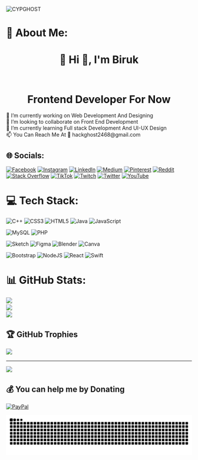 ![CYPGHOST](https://github.com/cypghost/cypghost/blob/main/THAT%20SOFTWARE%20LIFE%20(1).png)

# 💫 About Me:
<h1 align=center>🤖 Hi 👋, I'm Biruk</h1><h1 align=center><br>Frontend Developer For Now<br></h1>🔭 I’m currently working on Web Development And Designing<br>👯 I’m looking to collaborate on Front End Development<br>🌱 I’m currently learning Full stack Development And UI-UX Design<br>📫 You Can Reach Me At 📧 hackghost2468@gmail.com


## 🌐 Socials:
[![Facebook](https://img.shields.io/badge/Facebook-%231877F2.svg?logo=Facebook&logoColor=white)](https://facebook.com/biruk.mes.3) 
[![Instagram](https://img.shields.io/badge/Instagram-%23E4405F.svg?logo=Instagram&logoColor=white)](https://instagram.com/biruk__m) 
[![LinkedIn](https://img.shields.io/badge/LinkedIn-%230077B5.svg?logo=linkedin&logoColor=white)](https://linkedin.com/in/biruk-mesfin-b10397219) 
[![Medium](https://img.shields.io/badge/Medium-12100E?logo=medium&logoColor=white)](https://medium.com/@@hackghost2468) 
[![Pinterest](https://img.shields.io/badge/Pinterest-%23E60023.svg?logo=Pinterest&logoColor=white)](https://pinterest.com/TheGatsbys) 
[![Reddit](https://img.shields.io/badge/Reddit-%23FF4500.svg?logo=Reddit&logoColor=white)](https://reddit.com/user/TheGatsbys) 
[![Stack Overflow](https://img.shields.io/badge/-Stackoverflow-FE7A16?logo=stack-overflow&logoColor=white)](https://stackoverflow.com/users/19643279/ghost) 
[![TikTok](https://img.shields.io/badge/TikTok-%23000000.svg?logo=TikTok&logoColor=white)](https://tiktok.com/@@valeid4)
[![Twitch](https://img.shields.io/badge/Twitch-%239146FF.svg?logo=Twitch&logoColor=white)](https://twitch.tv/jinxoxoxo)
[![Twitter](https://img.shields.io/badge/Twitter-%231DA1F2.svg?logo=Twitter&logoColor=white)](https://twitter.com/Bi2kmes)
[![YouTube](https://img.shields.io/badge/YouTube-%23FF0000.svg?logo=YouTube&logoColor=white)](https://youtube.com/c/UCeOyQjuIqU1-ayFd9t0GtUQ) 

# 💻 Tech Stack:
![C++](https://img.shields.io/badge/c++-%2300599C.svg?style=plastic&logo=c%2B%2B&logoColor=white) 
![CSS3](https://img.shields.io/badge/css3-%231572B6.svg?style=plastic&logo=css3&logoColor=white)
![HTML5](https://img.shields.io/badge/html5-%23E34F26.svg?style=plastic&logo=html5&logoColor=white)
![Java](https://img.shields.io/badge/java-%23ED8B00.svg?style=plastic&logo=java&logoColor=white)
![JavaScript](https://img.shields.io/badge/javascript-%23323330.svg?style=plastic&logo=javascript&logoColor=%23F7DF1E)

![MySQL](https://img.shields.io/badge/mysql-%2300f.svg?style=plastic&logo=mysql&logoColor=white)
![PHP](https://img.shields.io/badge/php-%23777BB4.svg?style=plastic&logo=php&logoColor=white)

![Sketch](https://img.shields.io/badge/Sketch-FFB387?style=plastic&logo=sketch&logoColor=black)
![Figma](https://img.shields.io/badge/figma-%23F24E1E.svg?style=plastic&logo=figma&logoColor=white)
![Blender](https://img.shields.io/badge/blender-%23F5792A.svg?style=plastic&logo=blender&logoColor=white)
![Canva](https://img.shields.io/badge/Canva-%2300C4CC.svg?style=plastic&logo=Canva&logoColor=white)

![Bootstrap](https://img.shields.io/badge/bootstrap-%23563D7C.svg?style=plastic&logo=bootstrap&logoColor=white)
![NodeJS](https://img.shields.io/badge/node.js-6DA55F?style=plastic&logo=node.js&logoColor=white)
![React](https://img.shields.io/badge/react-%2320232a.svg?style=plastic&logo=react&logoColor=%2361DAFB)
![Swift](https://img.shields.io/badge/swift-F54A2A?style=plastic&logo=swift&logoColor=white) 

<!--
![Shell Script](https://img.shields.io/badge/shell_script-%23121011.svg?style=plastic&logo=gnu-bash&logoColor=white) 
![Python](https://img.shields.io/badge/python-3670A0?style=plastic&logo=python&logoColor=ffdd54)
![Dart](https://img.shields.io/badge/dart-%230175C2.svg?style=plastic&logo=dart&logoColor=white) 
-->
<!--
![Firebase](https://img.shields.io/badge/firebase-%23039BE5.svg?style=plastic&logo=firebase) 
![Flutter](https://img.shields.io/badge/Flutter-%2302569B.svg?style=plastic&logo=Flutter&logoColor=white) 
-->

<!-- 
![Google Cloud](https://img.shields.io/badge/Google%20Cloud-%234285F4.svg?style=plastic&logo=google-cloud&logoColor=white)
![Nginx](https://img.shields.io/badge/nginx-%23009639.svg?style=plastic&logo=nginx&logoColor=white)
![Apache](https://img.shields.io/badge/apache-%23D42029.svg?style=plastic&logo=apache&logoColor=white) 
-->

<!-- 
![Pandas](https://img.shields.io/badge/pandas-%23150458.svg?style=plastic&logo=pandas&logoColor=white)
![Portfolio](https://img.shields.io/badge/Portfolio-%23000000.svg?style=plastic&logo=firefox&logoColor=#FF7139)  
-->

# 📊 GitHub Stats:
![](https://github-readme-stats.vercel.app/api?username=cypghost&theme=highcontrast&hide_border=true&include_all_commits=false&count_private=true)<br/>
![](https://github-readme-streak-stats.herokuapp.com/?user=cypghost&theme=highcontrast&hide_border=true)<br/>
![](https://github-readme-stats.vercel.app/api/top-langs/?username=cypghost&theme=highcontrast&hide_border=true&include_all_commits=false&count_private=true&layout=compact)

## 🏆 GitHub Trophies
![](https://github-trophies.vercel.app/?username=cypghost&theme=nord&no-frame=true&no-bg=true&margin-w=4)

---
[![](https://visitcount.itsvg.in/api?id=cypghost&icon=0&color=7)](https://visitcount.itsvg.in)

  ## 💰 You can help me by Donating
  [![PayPal](https://img.shields.io/badge/PayPal-00457C?style=for-the-badge&logo=paypal&logoColor=white)](https://paypal.me/https://paypal.me/mep/) 
  
  <img src="https://github.com/VishwaGauravIn/VishwaGauravIn/raw/output/github-contribution-grid-snake.svg" style="max-width: 100%;">

  <!-- Proudly created with GPRM ( https://gprm.itsvg.in ) -->






